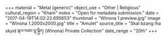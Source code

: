 +++
material = "Metal (generic)"
object_use = "Other | Religious"
cultural_region = "Kham"
notes = "Open for metadata submission."
date = "2017-04-19T14:02:22.695653"
thumbnail = "Winona 1.preview.jpg"
image = "Winona 1.2000x2000.jpg"
title = "Amulet"
source_title = "Skal bzang lha skyid སྐལ་བཟང་ལྷ་སྐྱིད། (Winona) Private Collection"
date_range = "20th"
+++
